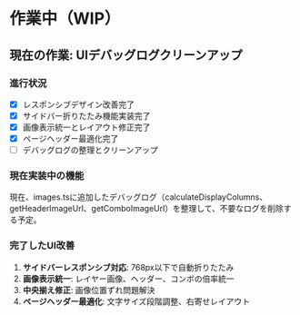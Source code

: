 # 作業中（WIP）

## 現在の作業: UIデバッグログクリーンアップ

### 進行状況
- [x] レスポンシブデザイン改善完了
- [x] サイドバー折りたたみ機能実装完了
- [x] 画像表示統一とレイアウト修正完了
- [x] ページヘッダー最適化完了
- [ ] デバッグログの整理とクリーンアップ

### 現在実装中の機能
現在、images.tsに追加したデバッグログ（calculateDisplayColumns、getHeaderImageUrl、getComboImageUrl）を整理して、不要なログを削除する予定。

### 完了したUI改善
1. **サイドバーレスポンシブ対応**: 768px以下で自動折りたたみ
2. **画像表示統一**: レイヤー画像、ヘッダー、コンボの倍率統一
3. **中央揃え修正**: 画像位置ずれ問題解決
4. **ページヘッダー最適化**: 文字サイズ段階調整、右寄せレイアウト